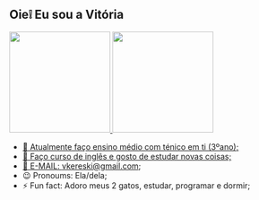 ## Oie❕ Eu sou a Vitória

<div>
<a href="https://github.com/vitoriakr">
<img loading="lazy" height="180em" src="https://github-readme-stats.vercel.app/api/top-langs/?username=vitoriakr=compact&langs_count=7&theme=dracula"/>
<img loading="lazy" height="180em" src="https://github-readme-stats.vercel.app/api?username=vitoriakr&show_icons=true&theme=dracula&include_all_commits=true&count_private=true"/>
</div>

- 🔭 Atualmente faço ensino médio com ténico em ti (3ºano);
- 🌱 Faço curso de inglês e gosto de estudar novas coisas;
- 💬 E-MAIL: vkereski@gmail.com;
- 😉 Pronoums: Ela/dela;
- ⚡ Fun fact: Adoro meus 2 gatos, estudar, programar e dormir;
